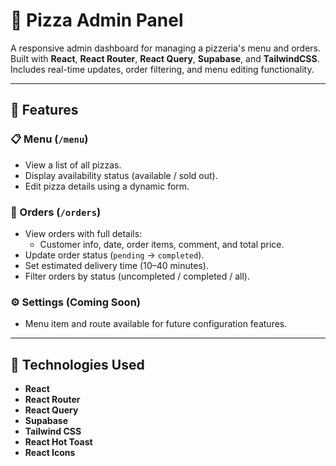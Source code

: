 
# 🍕 Pizza Admin Panel

A responsive admin dashboard for managing a pizzeria's menu and orders. Built with **React**, **React Router**, **React Query**, **Supabase**, and **TailwindCSS**. Includes real-time updates, order filtering, and menu editing functionality.

---

## 🔧 Features

### 📋 Menu (`/menu`)
- View a list of all pizzas.
- Display availability status (available / sold out).
- Edit pizza details using a dynamic form.

### 🧾 Orders (`/orders`)
- View orders with full details:
  - Customer info, date, order items, comment, and total price.
- Update order status (`pending` → `completed`).
- Set estimated delivery time (10–40 minutes).
- Filter orders by status (uncompleted / completed / all).

### ⚙️ Settings (Coming Soon)
- Menu item and route available for future configuration features.

---

## 🧪 Technologies Used

- **React**
- **React Router**
- **React Query**
- **Supabase**
- **Tailwind CSS**
- **React Hot Toast**
- **React Icons**
